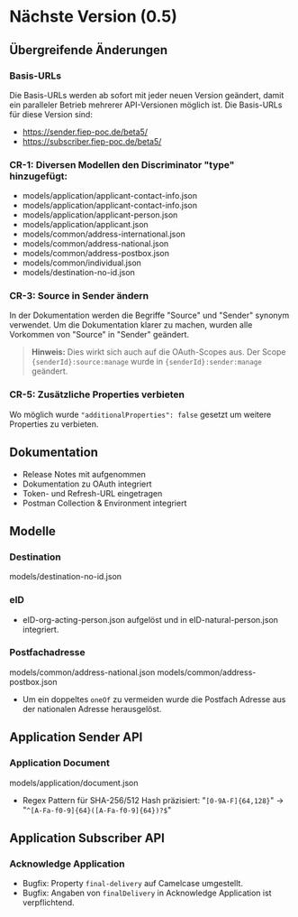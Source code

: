 # Nächste Version (0.5)

## Übergreifende Änderungen

### Basis-URLs
Die Basis-URLs werden ab sofort mit jeder neuen Version geändert, damit ein paralleler Betrieb mehrerer API-Versionen möglich ist.
Die Basis-URLs für diese Version sind:
- https://sender.fiep-poc.de/beta5/
- https://subscriber.fiep-poc.de/beta5/

### CR-1: Diversen Modellen den Discriminator "type" hinzugefügt:
- models/application/applicant-contact-info.json
- models/application/applicant-contact-info.json
- models/application/applicant-person.json
- models/application/applicant.json
- models/common/address-international.json
- models/common/address-national.json
- models/common/address-postbox.json
- models/common/individual.json
- models/destination-no-id.json

### CR-3: Source in Sender ändern
In der Dokumentation werden die Begriffe "Source" und "Sender" synonym verwendet. Um die Dokumentation klarer zu machen, wurden alle Vorkommen von "Source" in "Sender" geändert.

<!-- theme: warning -->
> **Hinweis:** Dies wirkt sich auch auf die OAuth-Scopes aus. Der Scope `{senderId}:source:manage` wurde in `{senderId}:sender:manage` geändert.

### CR-5: Zusätzliche Properties verbieten
Wo möglich wurde `"additionalProperties": false` gesetzt um weitere Properties zu verbieten.

## Dokumentation
- Release Notes mit aufgenommen
- Dokumentation zu OAuth integriert
- Token- und Refresh-URL eingetragen
- Postman Collection & Environment integriert

## Modelle

### Destination
models/destination-no-id.json

### eID
- eID-org-acting-person.json aufgelöst und in eID-natural-person.json integriert.

### Postfachadresse
models/common/address-national.json
models/common/address-postbox.json
- Um ein doppeltes `oneOf` zu vermeiden wurde die Postfach Adresse aus der nationalen Adresse herausgelöst.

## Application Sender API

### Application Document
models/application/document.json
- Regex Pattern für SHA-256/512 Hash präzisiert: "`[0-9A-F]{64,128}`" -> "`^[A-Fa-f0-9]{64}([A-Fa-f0-9]{64})?$`"

## Application Subscriber API

### Acknowledge Application
- Bugfix: Property `final-delivery` auf Camelcase umgestellt.
- Bugfix: Angaben von `finalDelivery` in Acknowledge Application ist verpflichtend.
